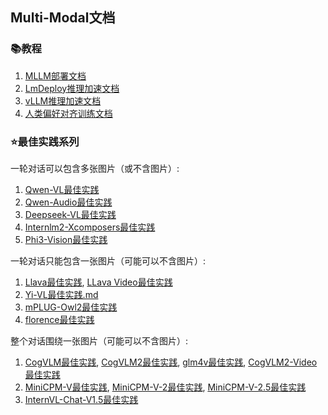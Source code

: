 ## Multi-Modal文档

### 📚教程
1. [MLLM部署文档](MLLM部署文档.md)
2. [LmDeploy推理加速文档](LmDeploy推理加速文档.md)
3. [vLLM推理加速文档](vLLM推理加速文档.md)
4. [人类偏好对齐训练文档](人类偏好对齐训练文档.md)


### ⭐️最佳实践系列

一轮对话可以包含多张图片（或不含图片）:
1. [Qwen-VL最佳实践](qwen-vl最佳实践.md)
2. [Qwen-Audio最佳实践](qwen-audio最佳实践.md)
3. [Deepseek-VL最佳实践](deepseek-vl最佳实践.md)
4. [Internlm2-Xcomposers最佳实践](internlm-xcomposer2最佳实践.md)
5. [Phi3-Vision最佳实践](phi3-vision最佳实践.md)


一轮对话只能包含一张图片（可能可以不含图片）:
1. [Llava最佳实践](llava最佳实践.md), [LLava Video最佳实践](llava-video最佳实践.md)
2. [Yi-VL最佳实践.md](yi-vl最佳实践.md)
3. [mPLUG-Owl2最佳实践](mplug-owl2最佳实践.md)
4. [florence最佳实践](florence最佳实践.md)

整个对话围绕一张图片（可能可以不含图片）:
1. [CogVLM最佳实践](cogvlm最佳实践.md), [CogVLM2最佳实践](cogvlm2最佳实践.md), [glm4v最佳实践](glm4v最佳实践.md), [CogVLM2-Video最佳实践](cogvlm2-video最佳实践.md)
2. [MiniCPM-V最佳实践](minicpm-v最佳实践.md), [MiniCPM-V-2最佳实践](minicpm-v-2最佳实践.md), [MiniCPM-V-2.5最佳实践](minicpm-v-2.5最佳实践.md)
3. [InternVL-Chat-V1.5最佳实践](internvl最佳实践.md)
